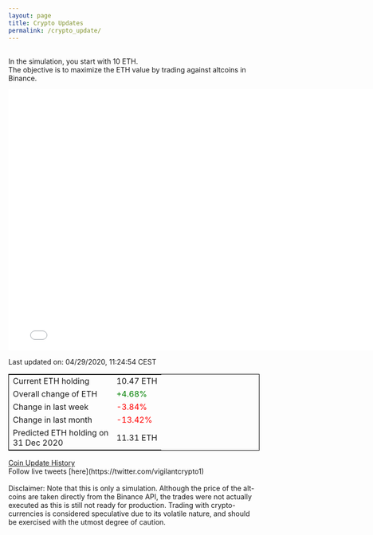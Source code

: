 ```yaml
---
layout: page
title: Crypto Updates
permalink: /crypto_update/
---
```

<br>In the simulation, you start with 10 ETH.<br>The objective is to maximize the ETH value by trading against altcoins 
in Binance.

<iframe width="775" height="525" frameborder="0" scrolling="no" src="//plotly.com/~vikramaditya91/109.embed"></iframe>

Last updated on: 04/29/2020, 11:24:54 CEST 
<table style="border:1px solid black;margin-left:auto;margin-right:auto;">
	<tbody>
	<tr>
		<td>Current ETH holding</td>
		<td>     10.47 ETH</td>
	</tr>
	<tr>
		<td>Overall change of ETH</td>
		<td><font color="green">+4.68%</font></td>
	</tr>
	<tr>
		<td>Change in last week</td>
		<td><font color="red">-3.84%</font></td>
	</tr>
	<tr>
		<td>Change in last month</td>
		<td><font color="red">-13.42%</font></td>
	</tr>
    <tr>
		<td>Predicted ETH holding on<br>31 Dec 2020</td>
		<td>     11.31 ETH</td>
	</tr>
	</tbody>
</table>
<a href="{{ site.baseurl }}/crypto_history">Coin Update History</a>
<br>
Follow live tweets [here](https://twitter.com/vigilantcrypto1)
<br>
<br>
Disclaimer:
Note that this is only a simulation. Although the price of the alt-coins are taken directly from the Binance API, the trades were not actually executed as this is still not ready for production.
Trading with crypto-currencies is considered speculative due to its volatile nature, and should be exercised with the utmost degree of caution.